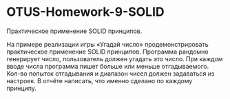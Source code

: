 # OTUS-Homework-9-SOLID

Практическое применение SOLID принципов.

На примере реализации игры «Угадай число» продемонстрировать практическое применение SOLID принципов.
Программа рандомно генерирует число, пользователь должен угадать это число. При каждом вводе числа программа пишет больше или меньше отгадываемого. Кол-во попыток отгадывания и диапазон чисел должен задаваться из настроек.
В отчёте написать, что именно сделано по каждому принципу.
